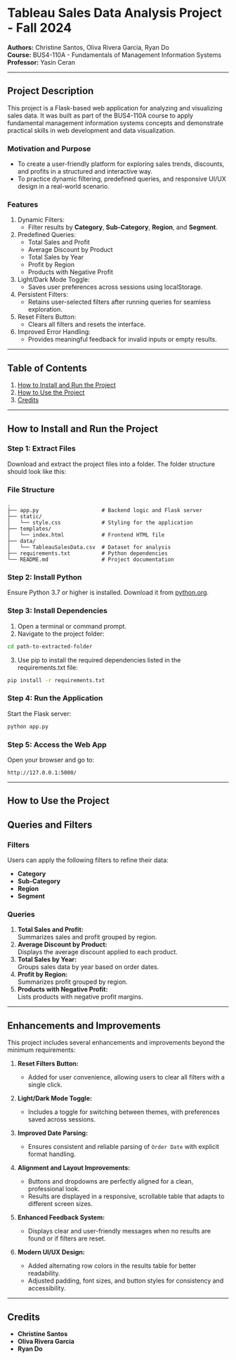 # Tableau Sales Data Analysis Project - Fall 2024

**Authors:** Christine Santos, Oliva Rivera Garcia, Ryan Do  
**Course:** BUS4-110A - Fundamentals of Management Information Systems  
**Professor:** Yasin Ceran

---

## Project Description

This project is a Flask-based web application for analyzing and visualizing sales data. It was built as part of the BUS4-110A course to apply fundamental management information systems concepts and demonstrate practical skills in web development and data visualization.

### Motivation and Purpose
- To create a user-friendly platform for exploring sales trends, discounts, and profits in a structured and interactive way.
- To practice dynamic filtering, predefined queries, and responsive UI/UX design in a real-world scenario.

### Features
1. Dynamic Filters:
   - Filter results by **Category**, **Sub-Category**, **Region**, and **Segment**.
2. Predefined Queries:
   - Total Sales and Profit
   - Average Discount by Product
   - Total Sales by Year
   - Profit by Region
   - Products with Negative Profit
3. Light/Dark Mode Toggle:
   - Saves user preferences across sessions using localStorage.
4. Persistent Filters:
   - Retains user-selected filters after running queries for seamless exploration.
5. Reset Filters Button:
   - Clears all filters and resets the interface.
6. Improved Error Handling:
   - Provides meaningful feedback for invalid inputs or empty results.

---

## Table of Contents
1. [How to Install and Run the Project](#how-to-install-and-run-the-project)
2. [How to Use the Project](#how-to-use-the-project)
3. [Credits](#credits)

---

## How to Install and Run the Project

### Step 1: Extract Files
Download and extract the project files into a folder. The folder structure should look like this:

### File Structure
```
.
├── app.py                    # Backend logic and Flask server
├── static/
│   └── style.css             # Styling for the application
├── templates/
│   └── index.html            # Frontend HTML file
├── data/
│   └── TableauSalesData.csv  # Dataset for analysis
├── requirements.txt          # Python dependencies
└── README.md                 # Project documentation
```

### Step 2: Install Python
Ensure Python 3.7 or higher is installed. Download it from [python.org](https://www.python.org/).

### Step 3: Install Dependencies
1. Open a terminal or command prompt.
2. Navigate to the project folder:
```bash
cd path-to-extracted-folder
```
3. Use pip to install the required dependencies listed in the requirements.txt file:
```bash
pip install -r requirements.txt
```

### Step 4: Run the Application
Start the Flask server:
```bash
python app.py
```

### Step 5: Access the Web App
Open your browser and go to:
```
http://127.0.0.1:5000/
```

---

## How to Use the Project

## Queries and Filters
### Filters
Users can apply the following filters to refine their data:
- **Category**
- **Sub-Category**
- **Region**
- **Segment**

### Queries
1. **Total Sales and Profit:**  
   Summarizes sales and profit grouped by region.
2. **Average Discount by Product:**  
   Displays the average discount applied to each product.
3. **Total Sales by Year:**  
   Groups sales data by year based on order dates.
4. **Profit by Region:**  
   Summarizes profit grouped by region.
5. **Products with Negative Profit:**  
   Lists products with negative profit margins.

---

## Enhancements and Improvements
This project includes several enhancements and improvements beyond the minimum requirements:

1. **Reset Filters Button:**  
   - Added for user convenience, allowing users to clear all filters with a single click.

2. **Light/Dark Mode Toggle:**  
   - Includes a toggle for switching between themes, with preferences saved across sessions.

3. **Improved Date Parsing:**  
   - Ensures consistent and reliable parsing of `Order Date` with explicit format handling.

4. **Alignment and Layout Improvements:**  
   - Buttons and dropdowns are perfectly aligned for a clean, professional look.
   - Results are displayed in a responsive, scrollable table that adapts to different screen sizes.

5. **Enhanced Feedback System:**  
   - Displays clear and user-friendly messages when no results are found or if filters are reset.

6. **Modern UI/UX Design:**  
   - Added alternating row colors in the results table for better readability.
   - Adjusted padding, font sizes, and button styles for consistency and accessibility.

---

## Credits

- **Christine Santos**
- **Oliva Rivera Garcia**
- **Ryan Do**